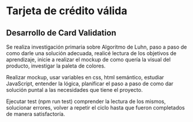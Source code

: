 # Tarjeta de crédito válida

##  Desarrollo de Card Validation

Se realiza investigación primaria sobre Algoritmo de Luhn, paso a paso de como darle una solución adecuada, realicé lectura de los objetivos de aprendizaje, inicie a realizar el mockup de como quería la visual del producto, investigar la paleta de colores.

Realizar mockup, usar variables en css, html semántico, estudiar JavaScript, entender la lógica, planificar el paso a paso de como dar solución puntal a las necesidades que tiene el proyecto.

Ejecutar test (npm run test) comprender la lectura de los mismos, solucionar errores, volver a repetir el ciclo hasta que fueron completados de manera satisfactoría.
